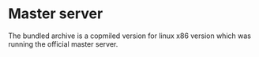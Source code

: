 Master server
==============

The bundled archive is a copmiled version for linux x86 version
which was running the official master server. 
